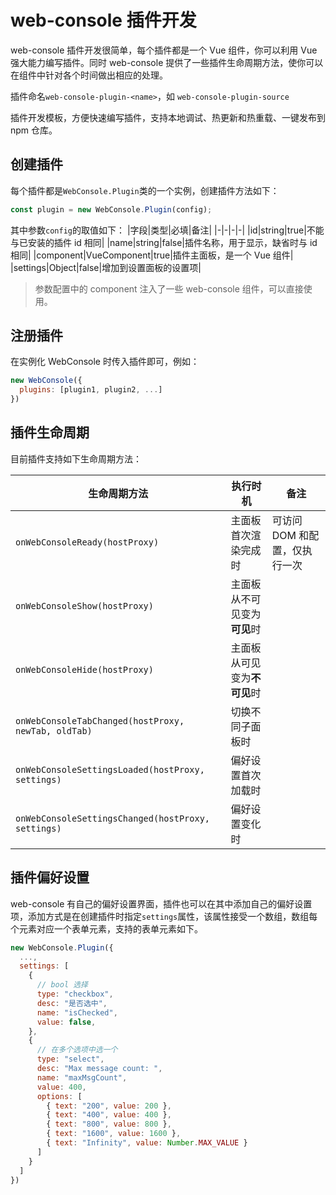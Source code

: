 # web-console 插件开发

web-console 插件开发很简单，每个插件都是一个 Vue 组件，你可以利用 Vue 强大能力编写插件。同时 web-console 提供了一些插件生命周期方法，使你可以在组件中针对各个时间做出相应的处理。

插件命名`web-console-plugin-<name>`，如 `web-console-plugin-source`

插件开发模板，方便快速编写插件，支持本地调试、热更新和热重载、一键发布到 npm 仓库。

## 创建插件

每个插件都是`WebConsole.Plugin`类的一个实例，创建插件方法如下：

```js
const plugin = new WebConsole.Plugin(config);
```

其中参数`config`的取值如下：
|字段|类型|必填|备注|
|-|-|-|-|
|id|string|true|不能与已安装的插件 id 相同|
|name|string|false|插件名称，用于显示，缺省时与 id 相同|
|component|VueComponent|true|插件主面板，是一个 Vue 组件|
|settings|Object|false|增加到设置面板的设置项|

> 参数配置中的 component 注入了一些 web-console 组件，可以直接使用。

## 注册插件

在实例化 WebConsole 时传入插件即可，例如：

```js
new WebConsole({
  plugins: [plugin1, plugin2, ...]
})
```

## 插件生命周期

目前插件支持如下生命周期方法：

| 生命周期方法                                        | 执行时机                     | 备注                          |
| --------------------------------------------------- | ---------------------------- | ----------------------------- |
| `onWebConsoleReady(hostProxy)`                      | 主面板首次渲染完成时         | 可访问 DOM 和配置，仅执行一次 |
| `onWebConsoleShow(hostProxy)`                       | 主面板从不可见变为**可见**时 |                               |
| `onWebConsoleHide(hostProxy)`                       | 主面板从可见变为**不可见**时 |
| `onWebConsoleTabChanged(hostProxy, newTab, oldTab)` | 切换不同子面板时             |
| `onWebConsoleSettingsLoaded(hostProxy, settings)`   | 偏好设置首次加载时           |
| `onWebConsoleSettingsChanged(hostProxy, settings)`  | 偏好设置变化时               |

## 插件偏好设置

web-console 有自己的偏好设置界面，插件也可以在其中添加自己的偏好设置项，添加方式是在创建插件时指定`settings`属性，该属性接受一个数组，数组每个元素对应一个表单元素，支持的表单元素如下。

```js
new WebConsole.Plugin({
  ...,
  settings: [
    {
      // bool 选择
      type: "checkbox",
      desc: "是否选中",
      name: "isChecked",
      value: false,
    },
    {
      // 在多个选项中选一个
      type: "select",
      desc: "Max message count: ",
      name: "maxMsgCount",
      value: 400,
      options: [
        { text: "200", value: 200 },
        { text: "400", value: 400 },
        { text: "800", value: 800 },
        { text: "1600", value: 1600 },
        { text: "Infinity", value: Number.MAX_VALUE }
      ]
    }
  ]
})
```
